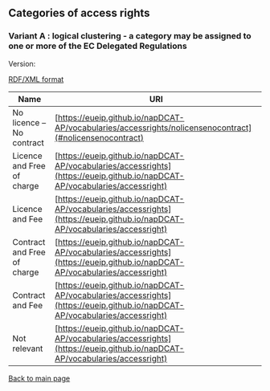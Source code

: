 ## Categories of access rights
### Variant A : logical clustering - a category may be assigned to one or more of the EC Delegated Regulations

Version:

[RDF/XML format](www.google.com)

Name | URI
---- | ---
<a name="nolicensenocontract"></a> No licence – No contract | [https://eueip.github.io/napDCAT-AP/vocabularies/accessrights/nolicensenocontract](#nolicensenocontract)
Licence and Free of charge | [https://eueip.github.io/napDCAT-AP/vocabularies/accessrights](https://eueip.github.io/napDCAT-AP/vocabularies/accessright)
Licence and Fee | [https://eueip.github.io/napDCAT-AP/vocabularies/accessrights](https://eueip.github.io/napDCAT-AP/vocabularies/accessright)
Contract and Free of charge | [https://eueip.github.io/napDCAT-AP/vocabularies/accessrights](https://eueip.github.io/napDCAT-AP/vocabularies/accessright)
Contract and Fee | [https://eueip.github.io/napDCAT-AP/vocabularies/accessrights](https://eueip.github.io/napDCAT-AP/vocabularies/accessright)
Not relevant | [https://eueip.github.io/napDCAT-AP/vocabularies/accessrights](https://eueip.github.io/napDCAT-AP/vocabularies/accessright)

[Back to main page](https://eueip.github.io/napDCAT-AP/)
